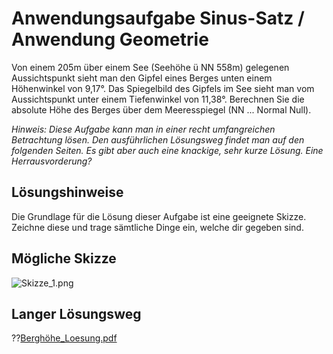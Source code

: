 <!--
author: Christian Golnik

language: de

@style
.lia-effect__circle {
    display: none !important;
}

@media (min-width: 600px) {
    .newspaper {
        column-count: 2;
        column-gap: 40px;
        column-rule: 1px solid lightblue;
    }
}

h1, h2, h3, h4, h5, h6 {
  column-span: all;
}

.cb {
    break-before: column;
}
@end

mode: Presentation

@onload
window.LIA.settings.font_size = 2
@end

-->

# Anwendungsaufgabe Sinus-Satz / Anwendung Geometrie

Von einem 205m über einem See (Seehöhe ü NN 558m) gelegenen Aussichtspunkt sieht man den Gipfel eines Berges unten einem Höhenwinkel von 9,17°. Das Spiegelbild des Gipfels im See sieht man vom Aussichtspunkt unter einem Tiefenwinkel von 11,38°. Berechnen Sie die absolute Höhe des Berges über dem Meeresspiegel (NN ... Normal Null).

_Hinweis: Diese Aufgabe kann man in einer recht umfangreichen Betrachtung lösen. Den ausführlichen Lösungsweg findet man auf den folgenden Seiten. Es gibt aber auch eine knackige, sehr kurze Lösung. Eine Herrausvorderung?_

## Lösungshinweise

Die Grundlage für die Lösung dieser Aufgabe ist eine geeignete Skizze. Zeichne diese und trage sämtliche Dinge ein, welche dir gegeben sind.

## Mögliche Skizze

![Skizze_1.png](https://diversewolken.ddns.net/nextcloud/index.php/s/ML9E2LYFskswM9E/download)<!-- style="width: 80%" -->

## Langer Lösungsweg

??[Berghöhe_Loesung.pdf](https://diversewolken.ddns.net/nextcloud/index.php/s/eqH38SCTqsDy7A2)